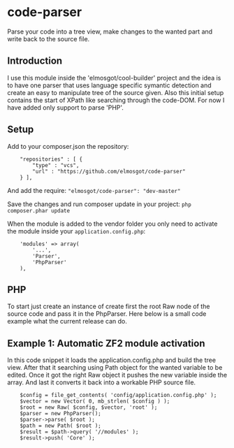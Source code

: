 # code-parser
Parse your code into a tree view, make changes to the wanted part and write back to the source file.

Introduction
------------
I use this module inside the 'elmosgot/cool-builder' project and the idea is to have one parser that uses language specific symantic detection and create an easy to manipulate tree of the source given. Also this initial setup contains the start of XPath like searching through the code-DOM. For now I have added only support to parse 'PHP'.

Setup
------------
Add to your composer.json the repository:
```
	"repositories" : [ {
		"type" : "vcs",
		"url" : "https://github.com/elmosgot/code-parser"
	} ],
```

And add the require:
  `"elmosgot/code-parser": "dev-master"`

Save the changes and run composer update in your project:
  `php composer.phar update`

When the module is added to the vendor folder you only need to activate the module inside your `application.config.php`:
```
	'modules' => array(
		'...',
		'Parser',
		'PhpParser'
	),
```

PHP
------------
To start just create an instance of create first the root Raw node of the source code and pass it in the PhpParser. Here below is a small code example what the current release can do.

Example 1: Automatic ZF2 module activation
------------
In this code snippet it loads the application.config.php and build the tree view. After that it searching using Path object for the wanted variable to be edited. Once it got the right Raw object it pushes the new variable inside the array. And last it converts it back into a workable PHP source file.
```
	$config = file_get_contents( 'config/application.config.php' );
	$vector = new Vector( 0, mb_strlen( $config ) );
	$root = new Raw( $config, $vector, 'root' );
	$parser = new PhpParser();
	$parser->parse( $root );
	$path = new Path( $root );
	$result = $path->query( '//modules' );
	$result->push( 'Core' );
```
